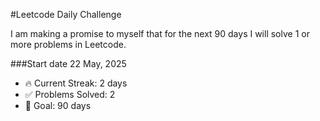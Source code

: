 #Leetcode Daily Challenge

I am making a promise to myself that for the next 90 days I will solve 1 or more problems in Leetcode.

###Start date 22 May, 2025

- 🔥 Current Streak: 2 days
- ✅ Problems Solved: 2
- 🎯 Goal: 90 days